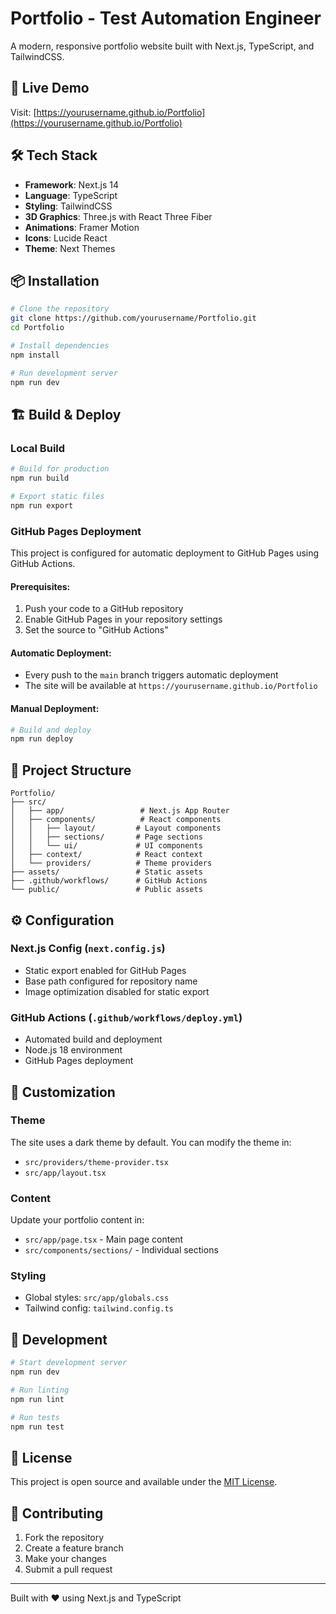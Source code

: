 # Portfolio - Test Automation Engineer

A modern, responsive portfolio website built with Next.js, TypeScript, and TailwindCSS.

## 🚀 Live Demo

Visit: [https://yourusername.github.io/Portfolio](https://yourusername.github.io/Portfolio)

## 🛠️ Tech Stack

- **Framework**: Next.js 14
- **Language**: TypeScript
- **Styling**: TailwindCSS
- **3D Graphics**: Three.js with React Three Fiber
- **Animations**: Framer Motion
- **Icons**: Lucide React
- **Theme**: Next Themes

## 📦 Installation

```bash
# Clone the repository
git clone https://github.com/yourusername/Portfolio.git
cd Portfolio

# Install dependencies
npm install

# Run development server
npm run dev
```

## 🏗️ Build & Deploy

### Local Build
```bash
# Build for production
npm run build

# Export static files
npm run export
```

### GitHub Pages Deployment

This project is configured for automatic deployment to GitHub Pages using GitHub Actions.

#### Prerequisites:
1. Push your code to a GitHub repository
2. Enable GitHub Pages in your repository settings
3. Set the source to "GitHub Actions"

#### Automatic Deployment:
- Every push to the `main` branch triggers automatic deployment
- The site will be available at `https://yourusername.github.io/Portfolio`

#### Manual Deployment:
```bash
# Build and deploy
npm run deploy
```

## 📁 Project Structure

```
Portfolio/
├── src/
│   ├── app/                 # Next.js App Router
│   ├── components/          # React components
│   │   ├── layout/         # Layout components
│   │   ├── sections/       # Page sections
│   │   └── ui/             # UI components
│   ├── context/            # React context
│   └── providers/          # Theme providers
├── assets/                 # Static assets
├── .github/workflows/      # GitHub Actions
└── public/                 # Public assets
```

## ⚙️ Configuration

### Next.js Config (`next.config.js`)
- Static export enabled for GitHub Pages
- Base path configured for repository name
- Image optimization disabled for static export

### GitHub Actions (`.github/workflows/deploy.yml`)
- Automated build and deployment
- Node.js 18 environment
- GitHub Pages deployment

## 🎨 Customization

### Theme
The site uses a dark theme by default. You can modify the theme in:
- `src/providers/theme-provider.tsx`
- `src/app/layout.tsx`

### Content
Update your portfolio content in:
- `src/app/page.tsx` - Main page content
- `src/components/sections/` - Individual sections

### Styling
- Global styles: `src/app/globals.css`
- Tailwind config: `tailwind.config.ts`

## 🔧 Development

```bash
# Start development server
npm run dev

# Run linting
npm run lint

# Run tests
npm run test
```

## 📝 License

This project is open source and available under the [MIT License](LICENSE).

## 🤝 Contributing

1. Fork the repository
2. Create a feature branch
3. Make your changes
4. Submit a pull request

---

Built with ❤️ using Next.js and TypeScript 